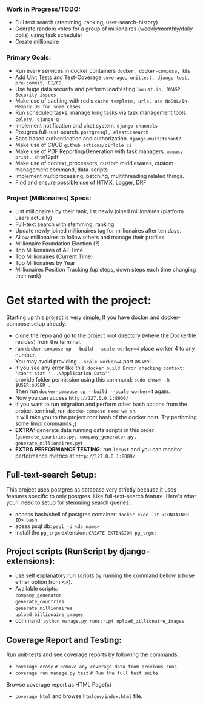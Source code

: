 ### Work in Progress/TODO:
+ Full text search (stemming, ranking, user-search-history)
+ Genrate random votes for a group of millionaires (weekly/monthly/daily polls)
using task schedular
+ Create millionaire

### Primary Goals:
+ Run every services in docker containers `docker, docker-compose, k8s`
+ Add Unit Tests and Test-Coverage `coverage, unittest, django-test, pre-commit, CI/CD`
+ Use huge data security and perform loadtesting `locust.io, OWASP Security issues`
+ Make use of caching with redis `cache template, urls, use NoSQL/In-Memory DB for some cases`
+ Run scheduled tasks, manage long tasks via task management tools. `celery, django-q`
+ Implement notification and chat system. `django-channels`
+ Postgres full-text-search. `postgresql, elasticsearch`
+ Saas based authentication and authorization. `django-multitenant?`
+ Make use of CI/CD `github actions/cirlcle ci`
+ Make use of PDF Reporting/Generation with task managers. `waeasy print, xhtml2pdf`
+ Make use of context_processors, custom middlewares, custom management command, data-scripts
+ Implement multiprocessing, batching, multithreading related things.
+ Find and ensure possible use of HTMX, Logger, DRF


### Project (Millionaires) Specs:
+ List millionaires by their rank, list newly joined millionaires (platform users actually)
+ Full-text search with stemming, ranking
+ Update newly joined millionaires tag for millionaires after ten days.
+ Allow millionaires to follow others and manage their profiles
+ Millionaire Foundation Election (?)
+ Top Millionaires of All Time
+ Top Millionaires (Current Time)
+ Top Millionaires by Year
+ Millionaires Position Tracking (up steps, down steps each time changing their rank)


# Get started with the project:
Starting up this project is very simple, If you have docker and docker-compose setup already.
+ clone the repo and go to the project root directory (where the Dockerfile resides) from the terminal.
+ run `docker-compose up --build --scale worker=4` place worker 4 to any number. <br> You may avoid providing `--scale worker=4` part as well.
+ if you see any error like this: `docker build Error checking context: 'can't stat '...\Application Data''`  <br>
provide folder permission using this command: `sudo chown -R $USER:$USER .` <br> Then run `docker-compose up --build --scale worker=4` again.
+ Now you can access `http://127.0.0.1:8000/`
+ if you want to run migration and perform other bash actions from the project terminal, run `dodcke-compose exec we sh`. <br> It will take you to the project root bash of the docker host. Try perfoming some linux commands ;)
+ <b>EXTRA:</b> generate data running data scripts in this order: (`generate_countries.py, company_generator.py, generate_millionaires.py`)
+ <b>EXTRA PERFORMANCE TESTING:</b> run `locust` and you can monitor performance metrics at `http://127.0.0.1:8089/`

## Full-text-search Setup:
This project uses postgres as database very strictly because it uses features specific to only postgres.
Like full-text-search feature. Here's what you'll need to setup for stemming search queries:
+ access bash/shell of postgres container: `docker exec -it <CONTAINER ID> bash`
+ acess psql db: `psql -U <db_name>`
+ install the `pg_trgm` extension: `CREATE EXTENSION pg_trgm;`


## Project scripts (RunScript by django-extensions):
+ use self explanatory run scripts by running the command bellow (chose either option from <>).
+ Available scripts: <br> `company_generator` <br>`generate_countries` <br>
`generate_millionaires` <br> `upload_billionaire_images`
+ command: `python manage.py runscript upload_billionaire_images`


## Coverage Report and Testing:
Run unit-tests and see coverage reports by following the commands.
+ `coverage erase`  `# Remove any coverage data from previous runs`
+ `coverage run manage.py test`  `# Run the full test suite`

Browse coverage report as HTML Page(s)
+ `coverage html` and browse `htmlcov/index.html` file.
